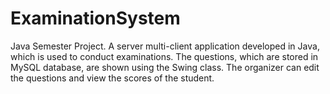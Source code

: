 # ExaminationSystem
Java Semester Project. 
A server multi-client application developed in Java, which is used to conduct examinations. 
The questions, which are stored in MySQL database, are shown using the Swing class. 
The organizer can edit the questions and view the scores of the student.
